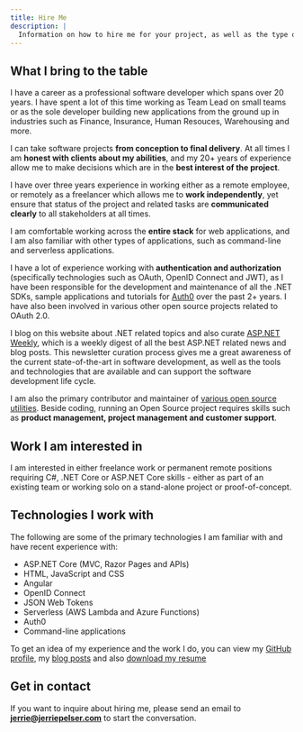 ```yaml
---
title: Hire Me
description: |
  Information on how to hire me for your project, as well as the type of projects I am interested in.
---
```


## What I bring to the table

I have a career as a professional software developer which spans over 20 years. I have spent a lot of this time working as Team Lead on small teams or as the sole developer building new applications from the ground up in industries such as Finance, Insurance, Human Resouces, Warehousing and more. 

I can take software projects **from conception to final delivery**. At all times I am **honest with clients about my abilities**, and my 20+ years of experience allow me to make decisions which are in the **best interest of the project**.

I have over three years experience in working either as a remote employee, or remotely as a freelancer which allows me to **work independently**, yet ensure that status of the project and related tasks are **communicated clearly** to all stakeholders at all times.

I am comfortable working across the **entire stack** for web applications, and I am also familiar with other types of applications, such as command-line and serverless applications.

I have a lot of experience working with **authentication and authorization** (specifically technologies such as OAuth, OpenID Connect and JWT), as I have been responsible for the development and maintenance of all the .NET SDKs, sample applications and tutorials for [Auth0](https://auth0.com/) over the past 2+ years. I have also been involved in various other open source projects related to OAuth 2.0.

I blog on this website about .NET related topics and also curate [ASP.NET Weekly](https://www.getrevue.co/profile/aspnetweekly/), which is a weekly digest of all the best ASP.NET related news and blog posts. This newsletter curation process gives me a great awareness of the current state-of-the-art in software development, as well as the tools and technologies that are available and can support the software development life cycle.

I am also the primary contributor and maintainer of [various open source utilities](/tools). Beside coding, running an Open Source project requires skills such as **product management, project management and customer support**.

## Work I am interested in

I am interested in either freelance work or permanent remote positions requiring C#, .NET Core or ASP.NET Core skills - either as part of an existing team or working solo on a stand-alone project or proof-of-concept.

## Technologies I work with

The following are some of the primary technologies I am familiar with and have recent experience with:

* ASP.NET Core (MVC, Razor Pages and APIs)
* HTML, JavaScript and CSS
* Angular
* OpenID Connect
* JSON Web Tokens
* Serverless (AWS Lambda and Azure Functions)
* Auth0
* Command-line applications

To get an idea of my experience and the work I do, you can view my [GitHub profile](https://github.com/jerriep/), my [blog posts](/blog) and also [download my resume](/resume.pdf)

## Get in contact

If you want to inquire about hiring me, please send an email to **jerrie@jerriepelser.com** to start the conversation.